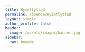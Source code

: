 ```yaml
---
title: Nyinflyttad
permalink: /boende/nyinflyttad
layout: single
author_profile: false
header:
  image: /assets/images/banner.jpg
sidebar:
  nav: boende
---
```

